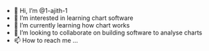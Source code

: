 - 👋 Hi, I’m @1-ajith-1
- 👀 I’m interested in learning chart software
- 🌱 I’m currently learning how chart works
- 💞️ I’m looking to collaborate on building software to analyse charts
- 📫 How to reach me ...

<!---
1-ajith-1/1-ajith-1 is a ✨ special ✨ repository because its `README.md` (this file) appears on your GitHub profile.
You can click the Preview link to take a look at your changes.
--->
